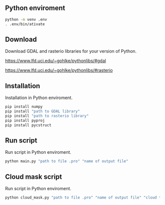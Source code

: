 ## Python enviroment

```bash
python -m venv .env
. .env/bin/ativate
```

## Download

Download GDAL and rasterio libraries for your version of Python.

https://www.lfd.uci.edu/~gohlke/pythonlibs/#gdal

https://www.lfd.uci.edu/~gohlke/pythonlibs/#rasterio

## Installation

Installation in Python enviroment.

```bash
pip install numpy
pip install "path to GDAL library"
pip install "path to rasterio library"
pip install pyproj
pip install pycstruct
```

## Run script

Run script in Python enviroment.

```bash
python main.py "path to file .pro" "name of output file"
```

## Cloud mask script

Run script in Python enviroment.

```bash
python cloud_mask.py "path to file .pro" "name of output file" "cloud temperature threshold"
```
